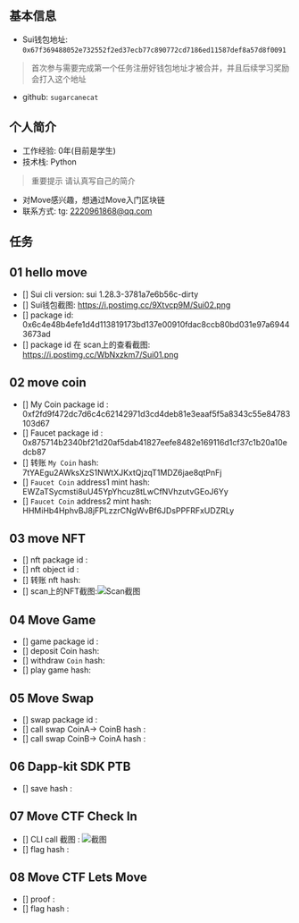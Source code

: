 ## 基本信息
- Sui钱包地址: `0x67f369488052e732552f2ed37ecb77c890772cd7186ed11587def8a57d8f0091`
> 首次参与需要完成第一个任务注册好钱包地址才被合并，并且后续学习奖励会打入这个地址
- github: `sugarcanecat`

## 个人简介
- 工作经验: 0年(目前是学生)
- 技术栈: Python
> 重要提示 请认真写自己的简介
- 对Move感兴趣，想通过Move入门区块链
- 联系方式: tg: [2220961868@qq.com](mailto:2220961868@qq.com)

## 任务

##   01 hello move  
- [] Sui cli version: sui 1.28.3-3781a7e6b56c-dirty
- [] Sui钱包截图:  https://i.postimg.cc/9Xtvcp9M/Sui02.png
- [] package id: 0x6c4e48b4efe1d4d113819173bd137e00910fdac8ccb80bd031e97a69443673ad
- [] package id 在 scan上的查看截图: https://i.postimg.cc/WbNxzkm7/Sui01.png

##   02 move coin
- [] My Coin package id :  0xf2fd9f472dc7d6c4c62142971d3cd4deb81e3eaaf5f5a8343c55e84783103d67
- [] Faucet package id :  0x875714b2340bf21d20af5dab41827eefe8482e169116d1cf37c1b20a10edcb87
- [] 转账 `My Coin` hash: 7tYAEgu2AWksXzS1NWtXJKxtQjzqT1MDZ6jae8qtPnFj
- [] `Faucet Coin` address1 mint hash: EWZaTSycmsti8uU45YpYhcuz8tLwCfNVhzutvGEoJ6Yy
- [] `Faucet Coin` address2 mint hash: HHMiHb4HphvBJ8jFPLzzrCNgWvBf6JDsPPFRFxUDZRLy

##   03 move NFT
- [] nft package id :
- [] nft object id : 
- [] 转账 nft  hash:
- [] scan上的NFT截图:![Scan截图](./images/你的图片地址)

##   04 Move Game
- [] game package id :
- [] deposit Coin hash:
- [] withdraw `Coin` hash:
- [] play game hash:

##   05 Move Swap
- [] swap package id :
- [] call swap CoinA-> CoinB  hash :
- [] call swap CoinB-> CoinA  hash :

##   06 Dapp-kit SDK PTB
- [] save hash :

##   07 Move CTF Check In
- [] CLI call 截图 : ![截图](./images/你的图片地址)
- [] flag hash :

##   08 Move CTF Lets Move
- [] proof : 
- [] flag hash :
